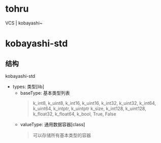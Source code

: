 # tohru
VCS | kobayashi~


# kobayashi-std

## 结构

kobayashi-std
+ types: 类型[lib]
    + baseType: 基本类型列表
        > k_int8, k_uint8, k_int16, k_uint16, k_int32, k_uint32, k_int64, k_uint64, k_intptr, k_uintptr
        k_size, k_int128, k_uint128, k_float32, k_float64, k_bool, True, False
    + valueType: 通用数据容器[class]
        > 可以存储所有基本类型的容器